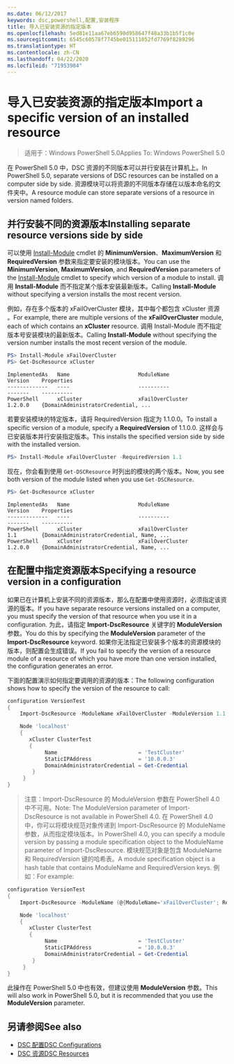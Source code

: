 ```yaml
---
ms.date: 06/12/2017
keywords: dsc,powershell,配置,安装程序
title: 导入已安装资源的指定版本
ms.openlocfilehash: 5ed81e11aa67eb6590d958647f48a33b1b5f1c0e
ms.sourcegitcommit: 6545c60578f7745be015111052fd7769f8289296
ms.translationtype: HT
ms.contentlocale: zh-CN
ms.lasthandoff: 04/22/2020
ms.locfileid: "71953984"
---
```

# <a name="import-a-specific-version-of-an-installed-resource"></a><span data-ttu-id="d55fa-103">导入已安装资源的指定版本</span><span class="sxs-lookup"><span data-stu-id="d55fa-103">Import a specific version of an installed resource</span></span>

> <span data-ttu-id="d55fa-104">适用于：Windows PowerShell 5.0</span><span class="sxs-lookup"><span data-stu-id="d55fa-104">Applies To: Windows PowerShell 5.0</span></span>

<span data-ttu-id="d55fa-105">在 PowerShell 5.0 中，DSC 资源的不同版本可以并行安装在计算机上。</span><span class="sxs-lookup"><span data-stu-id="d55fa-105">In PowerShell 5.0, separate versions of DSC resources can be installed on a computer side by side.</span></span> <span data-ttu-id="d55fa-106">资源模块可以将资源的不同版本存储在以版本命名的文件夹中。</span><span class="sxs-lookup"><span data-stu-id="d55fa-106">A resource module can store separate versions of a resource in version named folders.</span></span>

## <a name="installing-separate-resource-versions-side-by-side"></a><span data-ttu-id="d55fa-107">并行安装不同的资源版本</span><span class="sxs-lookup"><span data-stu-id="d55fa-107">Installing separate resource versions side by side</span></span>

<span data-ttu-id="d55fa-108">可以使用 [Install-Module](/powershell/module/PowershellGet/Install-Module) cmdlet 的 **MinimumVersion**、**MaximumVersion** 和 **RequiredVersion** 参数来指定要安装的模块版本。</span><span class="sxs-lookup"><span data-stu-id="d55fa-108">You can use the **MinimumVersion**, **MaximumVersion**, and **RequiredVersion** parameters of the [Install-Module](/powershell/module/PowershellGet/Install-Module) cmdlet to specify which version of a module to install.</span></span> <span data-ttu-id="d55fa-109">调用 **Install-Module** 而不指定某个版本安装最新版本。</span><span class="sxs-lookup"><span data-stu-id="d55fa-109">Calling **Install-Module** without specifying a version installs the most recent version.</span></span>

<span data-ttu-id="d55fa-110">例如，存在多个版本的 xFailOverCluster 模块，其中每个都包含 xCluster 资源   。</span><span class="sxs-lookup"><span data-stu-id="d55fa-110">For example, there are multiple versions of the **xFailOverCluster** module, each of which contains an **xCluster** resource.</span></span> <span data-ttu-id="d55fa-111">调用 Install-Module  而不指定版本号安装模块的最新版本。</span><span class="sxs-lookup"><span data-stu-id="d55fa-111">Calling **Install-Module** without specifying the version number installs the most recent version of the module.</span></span>

```powershell
PS> Install-Module xFailOverCluster
PS> Get-DscResource xCluster
```

```output
ImplementedAs   Name                      ModuleName                     Version    Properties
-------------   ----                      ----------                     -------    ----------
PowerShell      xCluster                  xFailOverCluster               1.2.0.0    {DomainAdministratorCredential, ...
```

<span data-ttu-id="d55fa-112">若要安装模块的特定版本，请将 RequiredVersion  指定为 1.1.0.0。</span><span class="sxs-lookup"><span data-stu-id="d55fa-112">To install a specific version of a module, specify a **RequiredVersion** of 1.1.0.0.</span></span> <span data-ttu-id="d55fa-113">这样会与已安装版本并行安装指定版本。</span><span class="sxs-lookup"><span data-stu-id="d55fa-113">This installs the specified version side by side with the installed version.</span></span>

```powershell
PS> Install-Module xFailOverCluster -RequiredVersion 1.1
```

<span data-ttu-id="d55fa-114">现在，你会看到使用 `Get-DSCResource` 时列出的模块的两个版本。</span><span class="sxs-lookup"><span data-stu-id="d55fa-114">Now, you see both version of the module listed when you use `Get-DSCResource`.</span></span>

```powershell
PS> Get-DscResource xCluster
```

```output
ImplementedAs   Name                      ModuleName                     Version    Properties
-------------   ----                      ----------                     -------    ----------
PowerShell      xCluster                  xFailOverCluster               1.1        {DomainAdministratorCredential, Name, ...
PowerShell      xCluster                  xFailOverCluster               1.2.0.0    {DomainAdministratorCredential, Name, ...
```

## <a name="specifying-a-resource-version-in-a-configuration"></a><span data-ttu-id="d55fa-115">在配置中指定资源版本</span><span class="sxs-lookup"><span data-stu-id="d55fa-115">Specifying a resource version in a configuration</span></span>

<span data-ttu-id="d55fa-116">如果已在计算机上安装不同的资源版本，那么在配置中使用资源时，必须指定该资源的版本。</span><span class="sxs-lookup"><span data-stu-id="d55fa-116">If you have separate resource versions installed on a computer, you must specify the version of that resource when you use it in a configuration.</span></span> <span data-ttu-id="d55fa-117">为此，请指定 **Import-DscResource** 关键字的 **ModuleVersion** 参数。</span><span class="sxs-lookup"><span data-stu-id="d55fa-117">You do this by specifying the **ModuleVersion** parameter of the **Import-DscResource** keyword.</span></span> <span data-ttu-id="d55fa-118">如果你无法指定已安装多个版本的资源模块的版本，则配置会生成错误。</span><span class="sxs-lookup"><span data-stu-id="d55fa-118">If you fail to specify the version of a resource module of a resource of which you have more than one version installed, the configuration generates an error.</span></span>

<span data-ttu-id="d55fa-119">下面的配置演示如何指定要调用的资源的版本：</span><span class="sxs-lookup"><span data-stu-id="d55fa-119">The following configuration shows how to specify the version of the resource to call:</span></span>

```powershell
configuration VersionTest
{
    Import-DscResource -ModuleName xFailOverCluster -ModuleVersion 1.1

    Node 'localhost'
    {
       xCluster ClusterTest
       {
            Name                          = 'TestCluster'
            StaticIPAddress               = '10.0.0.3'
            DomainAdministratorCredential = Get-Credential
        }
     }
}
```

><span data-ttu-id="d55fa-120">注意：Import-DscResource 的 ModuleVersion 参数在 PowerShell 4.0 中不可用。</span><span class="sxs-lookup"><span data-stu-id="d55fa-120">Note: The ModuleVersion parameter of Import-DscResource is not available in PowerShell 4.0.</span></span> <span data-ttu-id="d55fa-121">在 PowerShell 4.0 中，你可以将模块规范对象传递到 Import-DscResource 的 ModuleName 参数，从而指定模块版本。</span><span class="sxs-lookup"><span data-stu-id="d55fa-121">In PowerShell 4.0, you can specify a module version by passing a module specification object to the ModuleName parameter of Import-DscResource.</span></span> <span data-ttu-id="d55fa-122">模块规范对象是包含 ModuleName 和 RequiredVersion 键的哈希表。</span><span class="sxs-lookup"><span data-stu-id="d55fa-122">A module specification object is a hash table that contains ModuleName and RequiredVersion  keys.</span></span> <span data-ttu-id="d55fa-123">例如：</span><span class="sxs-lookup"><span data-stu-id="d55fa-123">For example:</span></span>

```powershell
configuration VersionTest
{
    Import-DscResource -ModuleName (@{ModuleName='xFailOverCluster'; RequiredVersion='1.1'} )

    Node 'localhost'
    {
       xCluster ClusterTest
       {
            Name                          = 'TestCluster'
            StaticIPAddress               = '10.0.0.3'
            DomainAdministratorCredential = Get-Credential
        }
     }
}
```

<span data-ttu-id="d55fa-124">此操作在 PowerShell 5.0 中也有效，但建议使用 **ModuleVersion** 参数。</span><span class="sxs-lookup"><span data-stu-id="d55fa-124">This will also work in PowerShell 5.0, but it is recommended that you use the **ModuleVersion** parameter.</span></span>

## <a name="see-also"></a><span data-ttu-id="d55fa-125">另请参阅</span><span class="sxs-lookup"><span data-stu-id="d55fa-125">See also</span></span>

- [<span data-ttu-id="d55fa-126">DSC 配置</span><span class="sxs-lookup"><span data-stu-id="d55fa-126">DSC Configurations</span></span>](configurations.md)
- [<span data-ttu-id="d55fa-127">DSC 资源</span><span class="sxs-lookup"><span data-stu-id="d55fa-127">DSC Resources</span></span>](../resources/resources.md)
